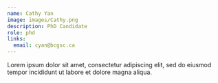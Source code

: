 ```yaml
---
name: Cathy Yan
image: images/Cathy.png
description: PhD Candidate
role: phd
links:
  email: cyan@bcgsc.ca
---
```


Lorem ipsum dolor sit amet, consectetur adipiscing elit, sed do eiusmod tempor incididunt ut labore et dolore magna aliqua.
